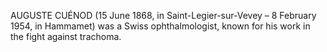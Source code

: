 AUGUSTE CUÉNOD (15 June 1868, in Saint-Legier-sur-Vevey – 8 February 1954, in Hammamet) was a Swiss ophthalmologist, known for his work in the fight against trachoma.
